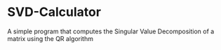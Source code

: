# SVD-Calculator
A simple program that computes the Singular Value Decomposition of a matrix using the QR algorithm
